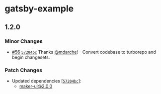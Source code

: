 # gatsby-example

## 1.2.0

### Minor Changes

- [#56](https://github.com/mdarche/maker-ui/pull/56) [`57204bc`](https://github.com/mdarche/maker-ui/commit/57204bcaf91874868c1d8e21e6601a8d306cc761) Thanks [@mdarche](https://github.com/mdarche)! - Convert codebase to turborepo and begin changesets.

### Patch Changes

- Updated dependencies [[`57204bc`](https://github.com/mdarche/maker-ui/commit/57204bcaf91874868c1d8e21e6601a8d306cc761)]:
  - maker-ui@2.0.0
